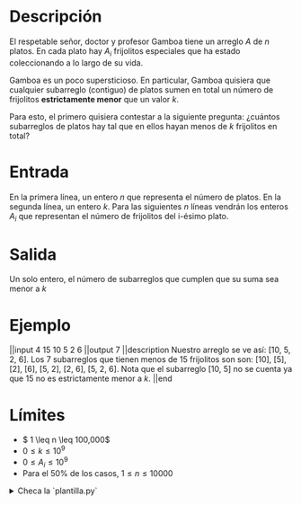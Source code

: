 # Descripción

El respetable señor, doctor y profesor Gamboa tiene un arreglo $A$ de $n$ platos. En cada plato hay $A_i$ frijolitos especiales que ha estado coleccionando a lo largo de su vida.

Gamboa es un poco supersticioso. En particular, Gamboa quisiera que cualquier subarreglo (contiguo) de platos sumen en total un número de frijolitos **estrictamente menor** que un valor $k$.

Para esto, el primero quisiera contestar a la siguiente pregunta: ¿cuántos subarreglos de platos hay tal que en ellos hayan menos de $k$ frijolitos en total?

# Entrada

En la primera línea, un entero $n$ que representa el número de platos.
En la segunda línea, un entero $k$.
Para las siguientes $n$ líneas vendrán los enteros $A_i$ que representan el número de frijolitos del i-ésimo plato.

# Salida

Un solo entero, el número de subarreglos que cumplen que su suma sea menor a $k$

# Ejemplo

||input
4
15
10
5
2
6
||output
7
||description
Nuestro arreglo se ve así: [10, 5, 2, 6].
Los 7 subarreglos que tienen menos de 15 frijolitos son son: [10], [5], [2], [6], [5, 2], [2, 6], [5, 2, 6].
Nota que el subarreglo [10, 5] no se cuenta ya que 15 no es estrictamente menor a $k$.
||end

# Límites

- $ 1 \leq n \leq 100,000$
- $0 \leq k \leq 10^9$
- $0 \leq A_i \leq 10^9$
- Para el 50% de los casos, $1 \leq n \leq 10000$

<details><summary>Checa la `plantilla.py`</summary>

{{plantilla.py}}

</details>
